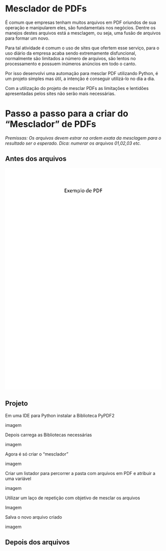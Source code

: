 # Mesclador de PDFs
É comum que empresas tenham muitos arquivos em PDF oriundos de sua operação e manipularem eles, são fundamentais nos negócios. Dentre os manejos destes arquivos está a mesclagem, ou seja, uma fusão de arquivos para formar um novo.

Para tal atividade é comum o uso de sites que ofertem esse serviço, para o uso diário da empresa acaba sendo extremamente disfuncional, normalmente são limitados a número de arquivos, são lentos no processamento e possuem inúmeros anúncios em todo o canto.

Por isso desenvolvi uma automação para mesclar PDF utilizando Python, é um projeto simples mas útil, a intenção é conseguir utilizá-lo no dia a dia.

Com a utilização do projeto de mesclar PDFs as limitações e lentidões apresentadas pelos sites não serão mais necessárias. 

# Passo a passo para a criar do “Mesclador” de PDFs

*Premissas: Os arquivos devem estrar na ordem exata da mesclagem para o resultado ser o esperado. Dica: numerar os arquivos 01,02,03 etc.* 

## Antes dos arquivos

![](https://github.com/AmandaAntonio/Mesclar_Pdf/blob/main/01.%20Primeiro%20Arquivo.png)

## Projeto

Em uma IDE para Python instalar a Biblioteca PyPDF2

imagem

Depois carrega as Bibliotecas necessárias 

imagem

Agora é só criar o “mesclador” 

imagem

Criar um listador para percorrer a pasta com arquivos em PDF e atribuir a uma variável 

imagem

Utilizar um laço de repetição com objetivo de mesclar os arquivos

Imagem

Salva o novo arquivo criado

imagem

## Depois dos arquivos

